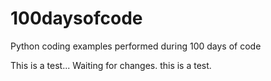 # 100daysofcode
Python coding examples performed during 100 days of code

This is a test...
Waiting for changes. this is a test.
